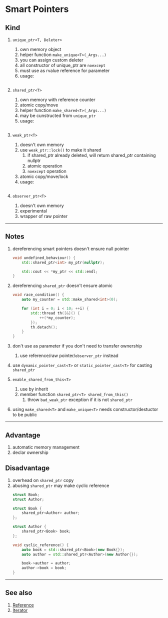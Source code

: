

# Smart Pointers

## Kind

1. `unique_ptr<T, Deleter>`
    1. own memory object
    2. helper function `make_unique<T>(_Args...)`
    3. you can assign custom deleter
    4. all constructor of unique_ptr are `noexcept`
    5. must use as rvalue reference for parameter
    6. usage:
    ```cpp
    
    ```

2. `shared_ptr<T>`
    1. own memory with reference counter
    2. atomic copy/move
    3. helper function `make_shared<T>(_Args...)`
    4. may be cunstructed from `unique_ptr`
    5. usage:
    ```cpp
    
    ```

3. `weak_ptr<T>`
    1. doesn't own memory
    2. use `weak_ptr::lock()` to make it shared
       1. if shared_ptr already deleted, will return shared_ptr containing nullptr
       2. atomic operation
       3. `noexcept` operation
    3. atomic copy/move/lock
    4. usage:
    ```cpp
    
    ```

4. `observer_ptr<T>`
    1. doesn't own memory
    2. experimental
    3. wrapper of raw pointer

---
## Notes

1. dereferencing smart pointers doesn't ensure null pointer
    ```cpp
    void undefined_behaviour() {
        std::shared_ptr<int> my_ptr(nullptr);

        std::cout << *my_ptr << std::endl;
    }
    ```

2. dereferencing `shared_ptr` doesn't ensure atomic
    ```cpp
    void race_condition() {
        auto my_counter = std::make_shared<int>(0);

        for (int i = 0; i < 10; ++i) {
            std::thread th([&]() {
                ++(*my_counter);
            });
            th.detach();
        }
    }
    ```

3. don't use as parameter if you don't need to transfer ownership
   1. use reference/raw pointer/`observer_ptr` instead

4. use `dynamic_pointer_cast<T>` or `static_pointer_cast<T>` for casting `shared_ptr`

5. `enable_shared_from_this<T>`
   1. use by inherit
   2. member function `shared_ptr<T> shared_from_this()`
      1. throw `bad_weak_ptr` exception if it is not `shared_ptr`

6. using `make_shared<T>` and `make_unique<T>` needs constructor/destuctor to be public

---
## Advantage
1. automatic memory management
2. declar ownership


## Disadvantage
1. overhead on `shared_ptr` copy
2. abusing `shared_ptr` may make cyclic reference
    ```cpp
    struct Book;
    struct Author;

    struct Book {
        shared_ptr<Author> author;
    };

    struct Author {
        shared_ptr<Book> book;
    };

    void cyclic_reference() {
        auto book = std::shared_ptr<Book>(new Book{});
        auto author = std::shared_ptr<Author>(new Author{});

        book->author = author;
        author->book = book;
    }
    ```

---
## See also
1. [Reference](../../language-features/reference/README.md)
2. [Iterator](../iterators/README.md)

